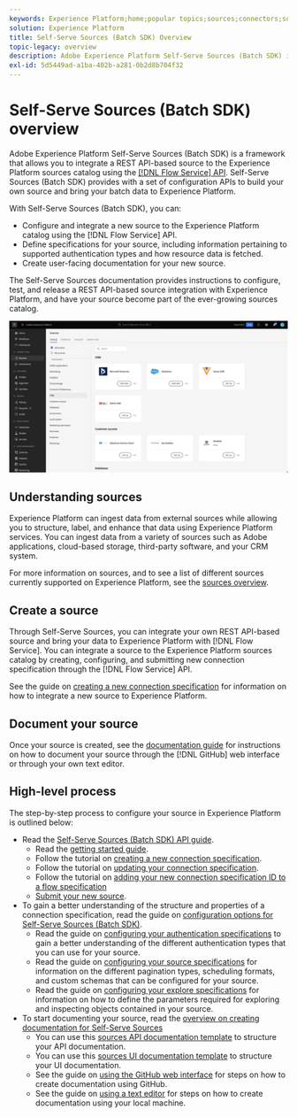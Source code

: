 ```yaml
---
keywords: Experience Platform;home;popular topics;sources;connectors;source connectors;sources sdk;sdk;SDK
solution: Experience Platform
title: Self-Serve Sources (Batch SDK) Overview
topic-legacy: overview
description: Adobe Experience Platform Self-Serve Sources (Batch SDK) is a set of configuration APIs that allow you to integrate a REST API-based source using the Flow Service API to bring your data to Experience Platform.
exl-id: 5d5449ad-a1ba-402b-a281-0b2d8b704f32
---
```

# Self-Serve Sources (Batch SDK) overview

Adobe Experience Platform Self-Serve Sources (Batch SDK) is a framework that allows you to integrate a REST API-based source to the Experience Platform sources catalog using the [[!DNL Flow Service] API](https://www.adobe.io/experience-platform-apis/references/flow-service/). Self-Serve Sources (Batch SDK) provides with a set of configuration APIs to build your own source and bring your batch data to Experience Platform.

With Self-Serve Sources (Batch SDK), you can:

* Configure and integrate a new source to the Experience Platform catalog using the [!DNL Flow Service] API.
* Define specifications for your source, including information pertaining to supported authentication types and how resource data is fetched.
* Create user-facing documentation for your new source.

The Self-Serve Sources documentation provides instructions to configure, test, and release a REST API-based source integration with Experience Platform, and have your source become part of the ever-growing sources catalog.

![catalog](./assets/catalog.png)

## Understanding sources

Experience  Platform can ingest data from external sources while allowing you to structure, label, and enhance that data using Experience Platform services. You can ingest data from a variety of sources such as Adobe applications, cloud-based storage, third-party software, and your CRM system.

For more information on sources, and to see a list of different sources currently supported on Experience Platform, see the [sources overview](../home.md).

## Create a source

Through Self-Serve Sources, you can integrate your own REST API-based source and bring your data to Experience Platform with [!DNL Flow Service]. You can integrate a source to the Experience Platform sources catalog by creating, configuring, and submitting new connection specification through the [!DNL Flow Service] API.

See the guide on [creating a new connection specification](./api/api-overview.md) for information on how to integrate a new source to Experience Platform.

## Document your source

Once your source is created, see the [documentation guide](./documentation/doc-overview.md) for instructions on how to document your source through the [!DNL GitHub] web interface or through your own text editor.

## High-level process

The step-by-step process to configure your source in Experience Platform is outlined below:

* Read the [Self-Serve Sources (Batch SDK) API guide](./api/api-overview.md).
  * Read the [getting started guide](./api/getting-started.md).
  * Follow the tutorial on [creating a new connection specification](./api/create.md).
  * Follow the tutorial on [updating your connection specification](./api/update-connection-specs.md).
  * Follow the tutorial on [adding your new connection specification ID to a flow specification](./api/update-flow-specs.md)
  * [Submit your new source](./api/submit.md).
* To gain a better understanding of the structure and properties of a connection specification, read the guide on [configuration options for Self-Serve Sources (Batch SDK)](./config/config.md).
  * Read the guide on [configuring your authentication specifications](./config/authspec.md) to gain a better understanding of the different authentication types that you can use for your source.
  * Read the guide on [configuring your source specifications](./config/sourcespec.md) for information on the different pagination types, scheduling formats, and custom schemas that can be configured for your source.
  * Read the guide on [configuring your explore specifications](./config/explorespec.md) for information on how to define the parameters required for exploring and inspecting objects contained in your source.
* To start documenting your source, read the [overview on creating documentation for Self-Serve Sources](./documentation/doc-overview.md)
  * You can use this [sources API documentation template](./documentation/api-template.md) to structure your API documentation.
  * You can use this [sources UI documentation template](./documentation/ui-template.md) to structure your UI documentation.
  * See the guide on [using the GitHub web interface](./documentation/github.md) for steps on how to create documentation using GitHub.
  * See the guide on [using a text editor](./documentation/text-editor.md) for steps on how to create documentation using your local machine.
